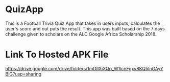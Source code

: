 # QuizApp
 This is a Football Trivia Quiz App that takes in users inputs, calculates the user's score and out puts the result. This app was built based on the 7 days challenge given to scholars on the ALC Google Africa Scholarship 2018.
 
 # Link To Hosted APK File
 https://drive.google.com/drive/folders/1mDIlXiXQp_W1lcnFgxv8KQ5lnGAyYBiG?usp=sharing
